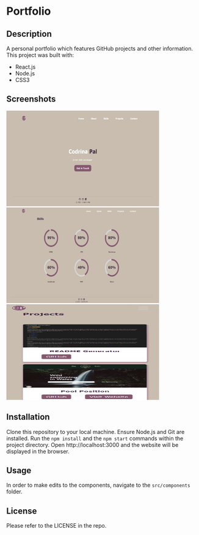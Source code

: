 # Portfolio

## Description

A personal portfolio which features GitHub projects and other information.
This project was built with:
* React.js
* Node.js
* CSS3

## Screenshots

<img src="src/assets/screenshots/home.png" width="400" height="250" alt="home screen"/>
<img src="src/assets/screenshots/skills.png" width="400" height="250" alt="home screen"/>
<img src="src/assets/screenshots/mobile-projects.png" width="400" height="250" alt="home screen"/>

## Installation

Clone this repository to your local machine. Ensure Node.js and Git are installed. 
Run the `npm install` and the `npm start` commands within the project directory.
Open http://localhost:3000 and the website will be displayed in the browser.

## Usage

In order to make edits to the components, navigate to the `src/components` folder.

## License

Please refer to the LICENSE in the repo.
